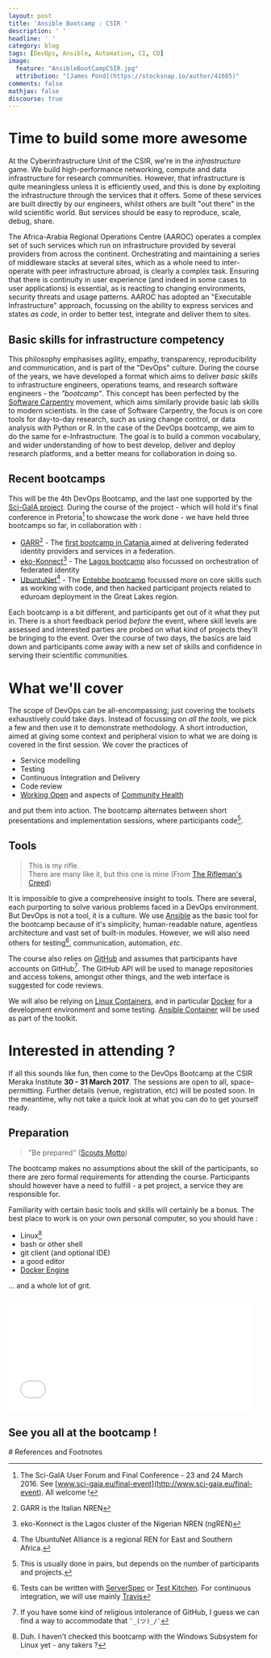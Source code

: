 ```yaml
---
layout: post
title: 'Ansible Bootcamp : CSIR '
description: ' '
headline: ' '
category: blog
tags: [DevOps, Ansible, Automation, CI, CD]
image:
  feature: "AnsibleBootCampCSIR.jpg"
  attribution: "[James Pond](https://stocksnap.io/author/41685)"
comments: false
mathjax: false
discourse: true
---
```


# Time to build some more awesome

At the Cyberinfrastructure Unit of  the CSIR, we're in the _infrastructure_ game. We build high-performance networking, compute and data infrastructure for research communities. However, that infrastructure is quite meaningless unless it is efficiently used, and this is done by exploiting the infrastructure through the services that it offers. Some of these services are built directly by our engineers, whilst others are built "out there" in the wild scientific world. But services should be easy to reproduce, scale, debug,  share.

The Africa-Arabia Regional Operations Centre (AAROC) operates a complex set of such services which run on infrastructure provided by several providers from across the continent. Orchestrating and maintaining a series of middleware stacks at several sites, which as a whole need to inter-operate with peer infrastructure abroad, is clearly a complex task. Ensuring that there is continuity in user experience (and indeed in some cases to user applications) is essential, as is reacting to changing environments, security threats and usage patterns. AAROC has adopted an "Executable Infrastructure" approach, focussing on the ability to express services and states _as code_, in order to better test, integrate and deliver them to sites.

## Basic skills for infrastructure competency

This philosophy emphasises agility, empathy, transparency, reproducibility and communication, and is part of the "DevOps" culture. During the course of the years, we have developed a format which aims to deliver _basic skills_ to infrastructure engineers, operations teams, and research software engineers - the _"bootcamp"_. This concept has been perfected by the [Software Carpentry](http://www.software-carpentry.org) movement, which aims similarly provide basic lab skills to modern scientists. In the case of Software Carpentry, the focus is on core tools for day-to-day research, such as using change control, or data analysis with Python or R. In the case of the DevOps bootcamp, we aim to do the same for e-Infrastructure. The goal is to build a common vocabulary, and wider understanding of how to best develop, deliver and deploy research platforms, and a better means for collaboration in doing so.

## Recent bootcamps

This will be the 4th DevOps Bootcamp, and the last one supported by the [Sci-GaIA project](http://www.sci-gaia.eu). During the course of the project - which will hold it's final conference in Pretoria[^FinalConf] to showcase the work done - we have held three bootcamps so far, in collaboration with :

  - [GARR](http://www.garr.it)[^GARR] - The [first bootcamp in Catania ](http://agenda.ct.infn.it/event/1180/other-view?view=indico_infn_meeting) aimed at delivering federated identity providers and services in a federation.
  - [eko-Konnect](http://www.eko-konnect.org)[^eko] - The [Lagos bootcamp](http://indico.wacren.net/event/25/) also focussed on orchestration of federated identity
  - [UbuntuNet](http://www.ubuntnet.net)[^UbuntuNet] - The [Entebbe bootcamp](https://events.ubuntunet.net/indico/event/5/) focussed more on core skills such as working with code, and then hacked participant projects related to eduroam deployment in the Great Lakes region.

Each bootcamp is a bit different, and participants get out of it what they put in. There is a short feedback period _before_ the event, where skill levels are assessed and interested parties are probed on what kind of projects they'll be bringing to the event. Over the course of two days, the basics are laid down and participants come away with a new set of skills and confidence in serving their scientific communities.

# What we'll cover

The scope of DevOps can be all-encompassing; just covering the toolsets exhaustively could take days. Instead of focussing on _all the tools_, we pick a few and then use it to demonstrate methodology. A short introduction, aimed at giving some context and peripheral vision to what we are doing is covered in the first session. We cover the practices of

  * Service modelling
  * Testing
  * Continuous Integration and Delivery
  * Code review
  * [Working Open](https://mozillascience.github.io/WOW-2017/) and aspects of [Community Health]()

and put them into action. The bootcamp alternates between short presentations and implementation sessions, where participants code[^OrIndividuals].

## Tools

> This is my rifle. <br>
> There are many like it, but this one is mine
  (From [The Rifleman's Creed](https://en.wikipedia.org/wiki/Rifleman's_Creed))

It is impossible to give a comprehensive insight to tools. There are several, each purporting to solve various problems faced in a DevOps environment. But DevOps is not a tool, it is a culture. We use [Ansible](http://www.ansible.com) as the basic tool for the bootcamp because of it's simplicity, human-readable nature, agentless architecture and vast set of built-in modules. However, we will also need others for testing[^Testing], communication, automation, _etc_.

The course also relies on [GitHub](https://github.com/) and assumes that participants have accounts on GitHub[^NoGithub]. The GitHub API will be used to manage repositories and access tokens, amongst other things, and the web interface is suggested for code reviews.

We will also be relying on [Linux Containers](https://en.wikipedia.org/wiki/LXC), and in particular [Docker](http://docker.com/) for a development environment and some testing. [Ansible Container](https://docs.ansible.com/ansible-container) will be used as part of the toolkit.

# Interested in attending ?

If all this sounds like fun, then come to the DevOps Bootcamp at the CSIR Meraka Institute **30 - 31 March 2017**. The sessions are open to all, space-permitting. Further details (venue, registration, etc) will be posted soon. In the meantime, why not take a quick look at what you can do to get yourself ready.

## Preparation

> "Be prepared"
  ([Scouts Motto](https://en.wikipedia.org/wiki/Scout_Motto))

The bootcamp makes no assumptions about the skill of the participants, so there are zero formal requirements for attending the course.  Participants should however have a need to fulfill - a pet project, a service they are responsible for.

Familiarity with certain basic tools and skills will certainly be a bonus. The best place to work is on your own personal computer, so you should have  :

  * Linux[^Duh]
  * bash or other shell
  * git client (and optional IDE)
  * a good editor
  * [Docker Engine](https://store.docker.com/search?type=edition&offering=community)

... and a whole lot of grit.

<div class="text-center">
<iframe src="//giphy.com/embed/11zTEl7fbwml68" width="480" height="226.55999999999997" frameBorder="0" class="giphy-embed" allowFullScreen></iframe>
<p> </p>
<h2>See you all at the bootcamp !</h2>
</div>
<p> </p>
# References and Footnotes

[^FinalConf]: The Sci-GaIA User Forum and Final Conference - 23 and 24 March 2016. See [www.sci-gaia.eu/final-event](http://www.sci-gaia.eu/final-event). All welcome !
[^GARR]: GARR is the Italian NREN
[^eko]: eko-Konnect is the Lagos cluster of the Nigerian NREN (ngREN)
[^UbuntuNet]: The UbuntuNet Alliance is a regional REN for East and Southern Africa.
[^OrIndividuals]: This is usually done in pairs, but depends on the number of participants and projects.
[^Testing]: Tests can be written with [ServerSpec](http://serverspec.org/) or [Test Kitchen](http://kitchen.ci). For continuous integration, we will use mainly [Travis](https://travis-ci.org)
[^NoGithub]: If you have some kind of religious intolerance of GitHub, I guess we can find a way to accommodate that <code>¯\_(ツ)_/¯</code>
[^Duh]: Duh. I haven't checked this bootcamp with the Windows Subsystem for Linux yet - any takers ?
